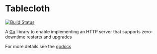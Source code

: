 # Tablecloth

[![Build Status](https://travis-ci.org/alext/tablecloth.png?branch=master)](https://travis-ci.org/alext/tablecloth)

A [Go](http://golang.org/) library to enable implementing an HTTP server that supports zero-downtime
restarts and upgrades

For more details see the [godocs](http://godoc.org/github.com/alext/tablecloth)
